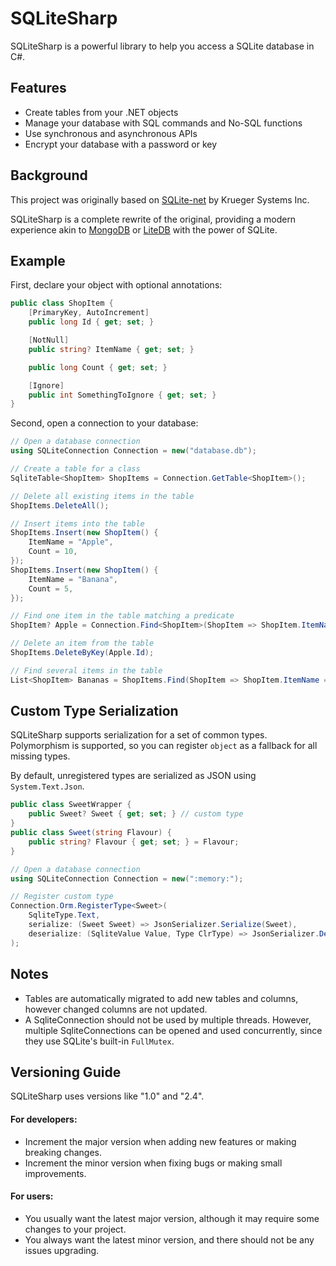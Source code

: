 # SQLiteSharp

SQLiteSharp is a powerful library to help you access a SQLite database in C#.

## Features

- Create tables from your .NET objects
- Manage your database with SQL commands and No-SQL functions
- Use synchronous and asynchronous APIs
- Encrypt your database with a password or key

## Background

This project was originally based on [SQLite-net](https://github.com/praeclarum/sqlite-net) by Krueger Systems Inc.

SQLiteSharp is a complete rewrite of the original, providing a modern experience akin to [MongoDB](https://www.mongodb.com) or [LiteDB](https://github.com/litedb-org/LiteDB) with the power of SQLite.

## Example

First, declare your object with optional annotations:
```cs
public class ShopItem {
    [PrimaryKey, AutoIncrement]
    public long Id { get; set; }

    [NotNull]
    public string? ItemName { get; set; }

    public long Count { get; set; }

    [Ignore]
    public int SomethingToIgnore { get; set; }
}
```

Second, open a connection to your database:
```cs
// Open a database connection
using SQLiteConnection Connection = new("database.db");

// Create a table for a class
SqliteTable<ShopItem> ShopItems = Connection.GetTable<ShopItem>();

// Delete all existing items in the table
ShopItems.DeleteAll();

// Insert items into the table
ShopItems.Insert(new ShopItem() {
    ItemName = "Apple",
    Count = 10,
});
ShopItems.Insert(new ShopItem() {
    ItemName = "Banana",
    Count = 5,
});

// Find one item in the table matching a predicate
ShopItem? Apple = Connection.Find<ShopItem>(ShopItem => ShopItem.ItemName == "Apple");

// Delete an item from the table
ShopItems.DeleteByKey(Apple.Id);

// Find several items in the table
List<ShopItem> Bananas = ShopItems.Find(ShopItem => ShopItem.ItemName == "Banana").ToList();
```

## Custom Type Serialization

SQLiteSharp supports serialization for a set of common types.
Polymorphism is supported, so you can register `object` as a fallback for all missing types.

By default, unregistered types are serialized as JSON using `System.Text.Json`.

```cs
public class SweetWrapper {
    public Sweet? Sweet { get; set; } // custom type
}
public class Sweet(string Flavour) {
    public string? Flavour { get; set; } = Flavour;
}
```

```cs
// Open a database connection
using SQLiteConnection Connection = new(":memory:");

// Register custom type
Connection.Orm.RegisterType<Sweet>(
    SqliteType.Text,
    serialize: (Sweet Sweet) => JsonSerializer.Serialize(Sweet),
    deserialize: (SqliteValue Value, Type ClrType) => JsonSerializer.Deserialize(Value.AsText, ClrType)
);
```

## Notes

- Tables are automatically migrated to add new tables and columns, however changed columns are not updated.
- A SqliteConnection should not be used by multiple threads. However, multiple SqliteConnections can be opened and used concurrently, since they use SQLite's built-in `FullMutex`.

## Versioning Guide

SQLiteSharp uses versions like "1.0" and "2.4".

#### For developers:
- Increment the major version when adding new features or making breaking changes.
- Increment the minor version when fixing bugs or making small improvements.

#### For users:
- You usually want the latest major version, although it may require some changes to your project.
- You always want the latest minor version, and there should not be any issues upgrading.